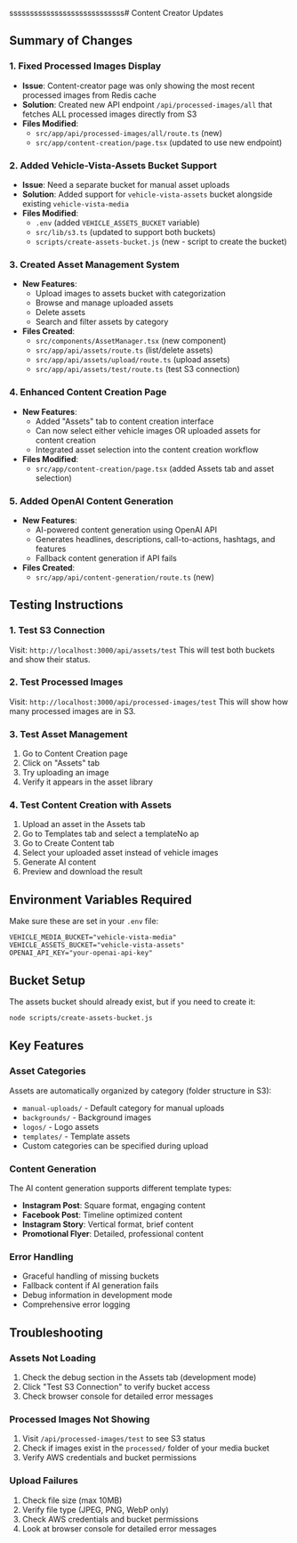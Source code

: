 ssssssssssssssssssssssssssss# Content Creator Updates

## Summary of Changes

### 1. Fixed Processed Images Display
- **Issue**: Content-creator page was only showing the most recent processed images from Redis cache
- **Solution**: Created new API endpoint `/api/processed-images/all` that fetches ALL processed images directly from S3
- **Files Modified**:
  - `src/app/api/processed-images/all/route.ts` (new)
  - `src/app/content-creation/page.tsx` (updated to use new endpoint)

### 2. Added Vehicle-Vista-Assets Bucket Support
- **Issue**: Need a separate bucket for manual asset uploads
- **Solution**: Added support for `vehicle-vista-assets` bucket alongside existing `vehicle-vista-media`
- **Files Modified**:
  - `.env` (added `VEHICLE_ASSETS_BUCKET` variable)
  - `src/lib/s3.ts` (updated to support both buckets)
  - `scripts/create-assets-bucket.js` (new - script to create the bucket)

### 3. Created Asset Management System
- **New Features**:
  - Upload images to assets bucket with categorization
  - Browse and manage uploaded assets
  - Delete assets
  - Search and filter assets by category
- **Files Created**:
  - `src/components/AssetManager.tsx` (new component)
  - `src/app/api/assets/route.ts` (list/delete assets)
  - `src/app/api/assets/upload/route.ts` (upload assets)
  - `src/app/api/assets/test/route.ts` (test S3 connection)

### 4. Enhanced Content Creation Page
- **New Features**:
  - Added "Assets" tab to content creation interface
  - Can now select either vehicle images OR uploaded assets for content creation
  - Integrated asset selection into the content creation workflow
- **Files Modified**:
  - `src/app/content-creation/page.tsx` (added Assets tab and asset selection)

### 5. Added OpenAI Content Generation
- **New Features**:
  - AI-powered content generation using OpenAI API
  - Generates headlines, descriptions, call-to-actions, hashtags, and features
  - Fallback content generation if API fails
- **Files Created**:
  - `src/app/api/content-generation/route.ts` (new)

## Testing Instructions

### 1. Test S3 Connection
Visit: `http://localhost:3000/api/assets/test`
This will test both buckets and show their status.

### 2. Test Processed Images
Visit: `http://localhost:3000/api/processed-images/test`
This will show how many processed images are in S3.

### 3. Test Asset Management
1. Go to Content Creation page
2. Click on "Assets" tab
3. Try uploading an image
4. Verify it appears in the asset library

### 4. Test Content Creation with Assets
1. Upload an asset in the Assets tab
2. Go to Templates tab and select a templateNo ap
3. Go to Create Content tab
4. Select your uploaded asset instead of vehicle images
5. Generate AI content
6. Preview and download the result

## Environment Variables Required

Make sure these are set in your `.env` file:
```
VEHICLE_MEDIA_BUCKET="vehicle-vista-media"
VEHICLE_ASSETS_BUCKET="vehicle-vista-assets"
OPENAI_API_KEY="your-openai-api-key"
```

## Bucket Setup

The assets bucket should already exist, but if you need to create it:
```bash
node scripts/create-assets-bucket.js
```

## Key Features

### Asset Categories
Assets are automatically organized by category (folder structure in S3):
- `manual-uploads/` - Default category for manual uploads
- `backgrounds/` - Background images
- `logos/` - Logo assets
- `templates/` - Template assets
- Custom categories can be specified during upload

### Content Generation
The AI content generation supports different template types:
- **Instagram Post**: Square format, engaging content
- **Facebook Post**: Timeline optimized content
- **Instagram Story**: Vertical format, brief content
- **Promotional Flyer**: Detailed, professional content

### Error Handling
- Graceful handling of missing buckets
- Fallback content if AI generation fails
- Debug information in development mode
- Comprehensive error logging

## Troubleshooting

### Assets Not Loading
1. Check the debug section in the Assets tab (development mode)
2. Click "Test S3 Connection" to verify bucket access
3. Check browser console for detailed error messages

### Processed Images Not Showing
1. Visit `/api/processed-images/test` to see S3 status
2. Check if images exist in the `processed/` folder of your media bucket
3. Verify AWS credentials and bucket permissions

### Upload Failures
1. Check file size (max 10MB)
2. Verify file type (JPEG, PNG, WebP only)
3. Check AWS credentials and bucket permissions
4. Look at browser console for detailed error messages